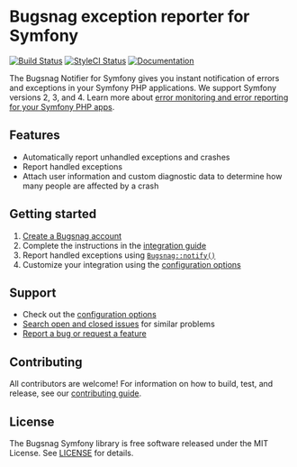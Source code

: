 # Bugsnag exception reporter for Symfony
[![Build Status](https://img.shields.io/travis/bugsnag/bugsnag-symfony/master.svg?style=flat-square)](https://travis-ci.org/bugsnag/bugsnag-symfony)
[![StyleCI Status](https://styleci.io/repos/62738129/shield?branch=master)](https://styleci.io/repos/62738129)
[![Documentation](https://img.shields.io/badge/documentation-latest-blue.svg?style=flat-square)](https://docs.bugsnag.com/platforms/php/)

The Bugsnag Notifier for Symfony gives you instant notification of errors and exceptions in your Symfony PHP applications. We support Symfony versions 2, 3, and 4. Learn more about [error monitoring and error reporting for your Symfony PHP apps](https://www.bugsnag.com/platforms/php/symfony/).


## Features

* Automatically report unhandled exceptions and crashes
* Report handled exceptions
* Attach user information and custom diagnostic data to determine how many people are affected by a crash


## Getting started

1. [Create a Bugsnag account](https://bugsnag.com)
2. Complete the instructions in the [integration guide](https://docs.bugsnag.com/platforms/php/symfony/)
3. Report handled exceptions using [`Bugsnag::notify()`](https://docs.bugsnag.com/platforms/php/symfony/#reporting-handled-exceptions)
4. Customize your integration using the [configuration options](https://docs.bugsnag.com/platforms/php/symfony/configuration-options/)


## Support

* Check out the [configuration options](https://docs.bugsnag.com/platforms/php/symfony/configuration-options/)
* [Search open and closed issues](https://github.com/bugsnag/bugsnag-symfony/issues?utf8=✓&q=is%3Aissue) for similar problems
* [Report a bug or request a feature](https://github.com/bugsnag/bugsnag-symfony/issues/new)


## Contributing

All contributors are welcome! For information on how to build, test, and release, see our [contributing guide](CONTRIBUTING.md).


## License

The Bugsnag Symfony library is free software released under the MIT License. See [LICENSE](LICENSE) for details.
